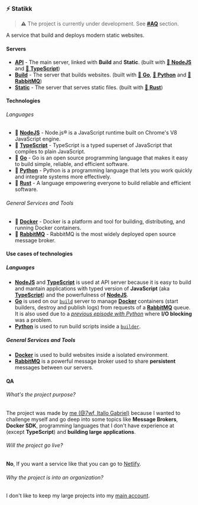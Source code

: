 ### :zap: Statikk

> :warning: The project is currently under development. See [**#AQ**](#AQ) section.

A service that build and deploys modern static websites.

#### Servers

- [**API**](/servers/api) - The main server, linked with **Build** and **Static**. (built with [:rocket: **NodeJS**](#technologies) and [:blue_book: **TypeScript**](#technologies))
- [**Build**](/servers/build) - The server that builds websites. (built with [:hamster: **Go**](#technologies), [:snake: **Python**](#technologies) and [:rabbit: **RabbitMQ**](#technologies))
- [**Static**](/servers/static) - The server that serves static files. (built with [:crab: **Rust**](#technologies))

#### Technologies

###### Languages

- :rocket: [**NodeJS**](https://nodejs.org/) - Node.js® is a JavaScript runtime built on Chrome's V8 JavaScript engine.
- :blue_book: [**TypeScript**](https://typescriptlang.org) - TypeScript is a typed superset of JavaScript that compiles to plain JavaScript.
- :hamster: [**Go**](https://golang.org) - Go is an open source programming language that makes it easy to build simple, reliable, and efficient software.
- :snake: [**Python**](https://python.org) - Python is a programming language that lets you work quickly and integrate systems more effectively.
- :crab: [**Rust**](https://rust-lang.org) - A language empowering everyone to build reliable and efficient software.

###### General Services and Tools

- :whale: [**Docker**](https://docker.com) - Docker is a platform and tool for building, distributing, and running Docker containers.
- :rabbit: [**RabbitMQ**](https://www.rabbitmq.com/) - RabbitMQ is the most widely deployed open source message broker.

#### Use cases of technologies

##### Languages

- [**NodeJS**](#technologies) and [**TypeScript**](#technologies) is used at API server because it is easy to build and mantain applications with typed version of **JavaScript** (aka [**TypeScript**](https://typescriptlang.org)) and the powerfulness of [**NodeJS**](https://nodejs.org).
- [**Go**](#technologies) is used on our [`build`](/servers/build) server to manage [**Docker**](https://docker.com) containers (start builders, destroy and publish logs) from requests of a [**RabbitMQ**](rabbitmq.com) queue. It is also used due to a [*previous episode with Python*](https://github.com/statikksh/statikk/issues/5#issuecomment-633323451) where **I/O blocking** was a problem.
- [**Python**](#technologies) is used to run build scripts inside a [`builder`](/servers/build/builder).

##### General Services and Tools

- [**Docker**](#technologies) is used to build websites inside a isolated environment.
- [**RabbitMQ**](#technologies) is a powerful message broker used to share **persistent** messages between our servers.

#### QA

###### What's the project purpose?

The project was made by [me (@7wf, Itallo Gabriel)](https://github.com/7wf) because I wanted to challenge myself and go deep into some topics like **Message Brokers**, **Docker SDK**, programming languages that I don't have experience at (except **TypeScript**) and **building large applications**.

###### Will the project go live?

**No**, If you want a service like that you can go to [Netlify](https://www.netlify.com/).

###### Why the project is into an organization?

I don't like to keep my large projects into my [main account](https://github.com/7wf).
